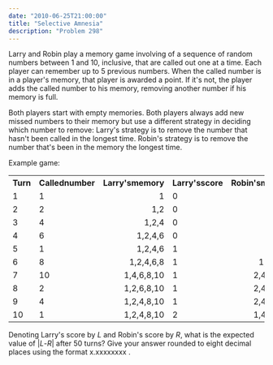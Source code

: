 ```yaml
---
date: "2010-06-25T21:00:00"
title: "Selective Amnesia"
description: "Problem 298"
---
```


<p>Larry and Robin play a memory game involving of a sequence of random numbers between 1 and 10, inclusive, that are called out one at a time. Each player can remember up to 5 previous numbers. When the called number is in a player's memory, that player is awarded a point. If it's not, the player adds the called number to his memory, removing another number if his memory is full.</p>
<p>Both players start with empty memories. Both players always add new missed numbers to their memory but use a different strategy in deciding which number to remove:
Larry's strategy is to remove the number that hasn't been called in the longest time.
Robin's strategy is to remove the number that's been in the memory the longest time.</p>
<p>Example game:</p><center><table class="p298"><tr><th>Turn</th>
<th>Callednumber</th>
<th style="text-align:right;">Larry'smemory</th>
<th>Larry'sscore</th>
<th style="text-align:right;">Robin'smemory</th>
<th>Robin'sscore</th>
</tr><tr><td>1</td>
<td>1</td>
<td style="text-align:right;">1</td>
<td>0</td>
<td style="text-align:right;">1</td>
<td>0</td>
</tr><tr><td>2</td>
<td>2</td>
<td style="text-align:right;">1,2</td>
<td>0</td>
<td style="text-align:right;">1,2</td>
<td>0</td>
</tr><tr><td>3</td>
<td>4</td>
<td style="text-align:right;">1,2,4</td>
<td>0</td>
<td style="text-align:right;">1,2,4</td>
<td>0</td>
</tr><tr><td>4</td>
<td>6</td>
<td style="text-align:right;">1,2,4,6</td>
<td>0</td>
<td style="text-align:right;">1,2,4,6</td>
<td>0</td>
</tr><tr><td>5</td>
<td>1</td>
<td style="text-align:right;">1,2,4,6</td>
<td>1</td>
<td style="text-align:right;">1,2,4,6</td>
<td>1</td>
</tr><tr><td>6</td>
<td>8</td>
<td style="text-align:right;">1,2,4,6,8</td>
<td>1</td>
<td style="text-align:right;">1,2,4,6,8</td>
<td>1</td>
</tr><tr><td>7</td>
<td>10</td>
<td style="text-align:right;">1,4,6,8,10</td>
<td>1</td>
<td style="text-align:right;">2,4,6,8,10</td>
<td>1</td>
</tr><tr><td>8</td>
<td>2</td>
<td style="text-align:right;">1,2,6,8,10</td>
<td>1</td>
<td style="text-align:right;">2,4,6,8,10</td>
<td>2</td>
</tr><tr><td>9</td>
<td>4</td>
<td style="text-align:right;">1,2,4,8,10</td>
<td>1</td>
<td style="text-align:right;">2,4,6,8,10</td>
<td>3</td>
</tr><tr><td>10</td>
<td>1</td>
<td style="text-align:right;">1,2,4,8,10</td>
<td>2</td>
<td style="text-align:right;">1,4,6,8,10</td>
<td>3</td>
</tr></table></center>
<p>Denoting Larry's score by <var>L</var> and Robin's score by <var>R</var>, what is the expected value of |<var>L</var>-<var>R</var>| after 50 turns? Give your answer rounded to eight decimal places using the format x.xxxxxxxx .</p>

